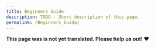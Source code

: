 ```yaml
---
title: Beginners Guide
description: TODO - Short description of this page.
permalink: /Beginners_Guide/
---
```


**This page was is not yet translated. Please help us out! ❤**
